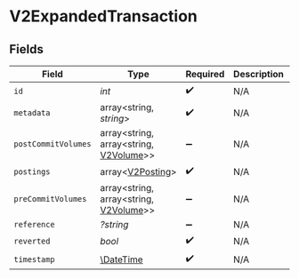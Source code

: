 # V2ExpandedTransaction


## Fields

| Field                                                                     | Type                                                                      | Required                                                                  | Description                                                               | Example                                                                   |
| ------------------------------------------------------------------------- | ------------------------------------------------------------------------- | ------------------------------------------------------------------------- | ------------------------------------------------------------------------- | ------------------------------------------------------------------------- |
| `id`                                                                      | *int*                                                                     | :heavy_check_mark:                                                        | N/A                                                                       |                                                                           |
| `metadata`                                                                | array<string, *string*>                                                   | :heavy_check_mark:                                                        | N/A                                                                       | [object Object]                                                           |
| `postCommitVolumes`                                                       | array<string, array<string, [V2Volume](../../models/shared/V2Volume.md)>> | :heavy_minus_sign:                                                        | N/A                                                                       | [object Object]                                                           |
| `postings`                                                                | array<[V2Posting](../../models/shared/V2Posting.md)>                      | :heavy_check_mark:                                                        | N/A                                                                       |                                                                           |
| `preCommitVolumes`                                                        | array<string, array<string, [V2Volume](../../models/shared/V2Volume.md)>> | :heavy_minus_sign:                                                        | N/A                                                                       | [object Object]                                                           |
| `reference`                                                               | *?string*                                                                 | :heavy_minus_sign:                                                        | N/A                                                                       | ref:001                                                                   |
| `reverted`                                                                | *bool*                                                                    | :heavy_check_mark:                                                        | N/A                                                                       |                                                                           |
| `timestamp`                                                               | [\DateTime](https://www.php.net/manual/en/class.datetime.php)             | :heavy_check_mark:                                                        | N/A                                                                       |                                                                           |